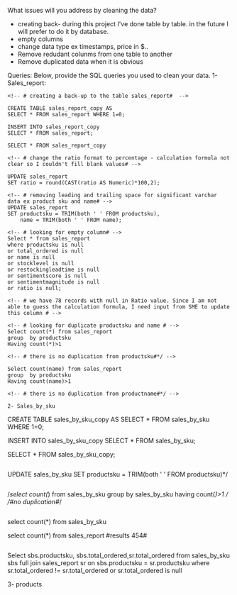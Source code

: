 What issues will you address by cleaning the data?
- creating back- during this project I've done table by table. in the future I will prefer to do it by database.
- empty columns
- change data type  ex timestamps, price in $..
- Remove redudant colunms from one table to another
- Remove duplicated data when it is obvious



Queries:
Below, provide the SQL queries you used to clean your data.
1- Sales_report:
```
<!-- # creating a back-up to the table sales_report#  -->

CREATE TABLE sales_report_copy AS
SELECT * FROM sales_report WHERE 1=0;

INSERT INTO sales_report_copy
SELECT * FROM sales_report;

SELECT * FROM sales_report_copy
```

```
<!-- # change the ratio format to percentage - calculation formula not clear so I couldn't fill blank values# -->

UPDATE sales_report
SET ratio = round(CAST(ratio AS Numeric)*100,2);
```

```
<!-- # removing leading and trailing space for significant varchar data ex product sku and name# -->
UPDATE sales_report
SET productsku = TRIM(both ' ' FROM productsku),
    name = TRIM(both ' ' FROM name);
```
```
<!-- # looking for empty column# -->
Select * from sales_report
where productsku is null
or total_ordered is null
or name is null
or stocklevel is null
or restockingleadtime is null
or sentimentscore is null
or sentimentmagnitude is null
or ratio is null;

<!-- # we have 78 records with null in Ratio value. Since I am not able to guess the calculation formula, I need input from SME to update this column # -->
```
```
<!-- # looking for duplicate productsku and name # -->
Select count(*) from sales_report
group  by productsku
Having count(*)>1

<!-- # there is no duplication from productsku#*/ -->

Select count(name) from sales_report
group  by productsku
Having count(name)>1

<!-- # there is no duplication from productname#*/ -->

2- Sales_by_sku
```
<!-- # I will start by creating a back-up to the table sales_report#  -->

CREATE TABLE sales_by_sku_copy AS
SELECT * FROM sales_by_sku WHERE 1=0;

INSERT INTO sales_by_sku_copy
SELECT * FROM sales_by_sku;

SELECT * FROM sales_by_sku_copy;
```
```
<!-- # removing leading and trailing space# -->
UPDATE sales_by_sku
SET productsku = TRIM(both ' ' FROM productsku)*/
```
```
<!-- # looking for duplication# -->
/*select count(*)
from sales_by_sku
group by sales_by_sku
having count(*)>1 */
/*#no duplication#*/
```

```
<!-- # comparison sales_by_sku and sales_report -->
select count(*)
from sales_by_sku
<!-- #results 462# -->

select count(*)
from sales_report
#results 454#
```
```
<!-- #Identifying products in sales_by_sku but not in sales_report and compare sales numbers# -->

Select sbs.productsku, sbs.total_ordered,sr.total_ordered
from sales_by_sku sbs
full join sales_report sr
on sbs.productsku = sr.productsku
where sr.total_ordered != sr.total_ordered or sr.total_ordered is null

<!-- # the results shows that:
1 the query without condition returned 462 rows therefore we have 462 items since we checked earlier from duplicate productskuids
2 the sales_by sku has more accurate numbers when it comes  totat items and total sales# or maybe the 8 items are terminated
3- sales_sku has exactly the sam columns with identic values - we can completely remove this table from the data base -->

3- products 
